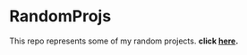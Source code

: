 # RandomProjs

This repo represents some of my random projects.
**click [here](https://www.youtube.com/watch?v=dQw4w9WgXcQ).**

